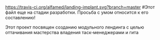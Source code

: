 <img>https://travis-ci.org/alfamed/landing-implant.svg?branch=master</img>
#Этот файл еще на стадии разработки.
Просьба с умом относится к его составлению!

Этот проект посвящен созданию модульного лендинга с целью оттачивания мастерства владения таск-менеджерами и гита